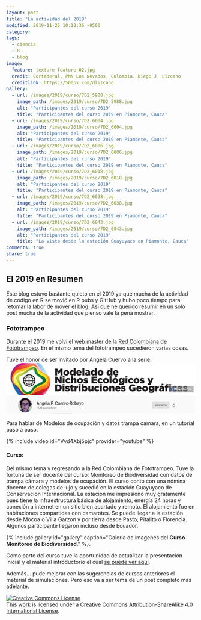 ```yaml
---
layout: post
title: "La actividad del 2019"
modified: 2019-11-25 10:10:36 -0500
category:
tags:   
  - ciencia
  - R
  - blog
image:
  feature: texture-feature-02.jpg
  credit: Cortaderal, PNN Los Nevados, Colombia. Diego J. Lizcano
  creditlink: https://500px.com/dlizcano
gallery:
  - url: /images/2019/curso/7D2_5988.jpg
    image_path: /images/2019/curso/7D2_5988.jpg
    alt: "Participantes del curso 2019"
    title: "Participantes del curso 2019 en Piamonte, Cauca"
  - url: /images/2019/curso/7D2_6004.jpg
    image_path: /images/2019/curso/7D2_6004.jpg
    alt: "Participantes del curso 2019"
    title: "Participantes del curso 2019 en Piamonte, Cauca"
  - url: /images/2019/curso/7D2_6006.jpg
    image_path: /images/2019/curso/7D2_6006.jpg
    alt: "Participantes del curso 2019"
    title: "Participantes del curso 2019 en Piamonte, Cauca"
  - url: /images/2019/curso/7D2_6018.jpg
    image_path: /images/2019/curso/7D2_6018.jpg
    alt: "Participantes del curso 2019"
    title: "Participantes del curso 2019 en Piamonte, Cauca"
  - url: /images/2019/curso/7D2_6038.jpg
    image_path: /images/2019/curso/7D2_6038.jpg
    alt: "Participantes del curso 2019"
    title: "Participantes del curso 2019 en Piamonte, Cauca"
  - url: /images/2019/curso/7D2_6043.jpg
    image_path: /images/2019/curso/7D2_6043.jpg
    alt: "Participantes del curso 2019"
    title: "La vista desde la estación Guayuyaco en Piamonte, Cauca"
comments: true
share: true
---
```


## El 2019 en Resumen

Este blog estuvo bastante quieto en el 2019 ya que mucha de la actividad de código en R se movió en R pubs y GitHub y hubo poco tiempo para retomar la labor de mover el blog. Así que he querido resumir en un solo post mucha de la actividad que pienso vale la pena mostrar.    

### Fototrampeo

Durante el 2019 me volví el web master de la  [Red Colombiana de Fototrampeo](https://redfototrampeo.netlify.app/). En el mismo tema del fototrampeo sucedieron varias cosas.

Tuve el honor de ser invitado por Angela Cuervo a la serie:
![Modelado de Nichos Ecológicos y Distribuciones Geográficas](/images/2019/Angela_Cuervo.jpg)

Para hablar de Modelos de ocupación y datos trampa cámara, en un tutorial paso a paso.

{% include video id="Vvd4Xbj5pjc" provider="youtube" %}

#### Curso: 

Del mismo tema y regresando a la Red Colombiana de Fototrampeo. Tuve la fortuna de ser docente del curso: Monitoreo de Biodiversidad con datos de trampa cámara y modelos de ocupación. El curso conto con una nómina docente de colegas de lujo y sucedió en la estación Guayuyaco de Conservacion Internacional. La estación me impresiono muy gratamente pues tiene la infraestructura básica de alojamiento, energía 24 horas y conexión a internet en un sitio bien apartado y remoto. El alojamiento fue en habitaciones compartidas con camarotes. Se puede llegar a la estación desde Mocoa o Villa Garzon y por tierra desde Pasto, Pitalito o Florencia. Algunos participante llegaron incluso desde Ecuador. 


{% include gallery id="gallery" caption="Galeria de imagenes del **Curso Monitoreo de Biodiversidad**." %}.



Como parte del curso tuve la oportunidad de actualizar la presentación inicial y el material introductorio el cúal  [se puede ver aquí](https://dlizcano.github.io/IntroOccuPresent/index_Piamonte.html).



Además... pude mejorar con las sugerencias de cursos anteriores el material de simulaciones. Pero eso va a ser tema de un post completo más adelante.



<p>
<a rel="license" href="http://creativecommons.org/licenses/by-sa/4.0/"><img alt="Creative Commons License" style="border-width:0" src="http://i.creativecommons.org/l/by-sa/4.0/88x31.png" /></a><br />This work is licensed under a <a rel="license" href="http://creativecommons.org/licenses/by-sa/4.0/">Creative Commons Attribution-ShareAlike 4.0 International License</a>.
</p>
